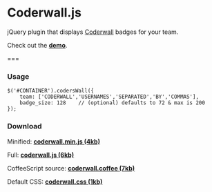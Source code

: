 # Coderwall.js


jQuery plugin that displays [Coderwall](http://coderwall.com) badges for your team.

Check out the __[demo](http://amsul.github.com/coderwall.js)__.

===

### Usage

```
$('#CONTAINER').codersWall({
	team: ['CODERWALL','USERNAMES','SEPARATED','BY','COMMAS'],
    badge_size: 128    // (optional) defaults to 72 & max is 200
});

```
 
### Download 

Minified: __[coderwall.min.js (4kb)](http://cloud.github.com/downloads/amsul/coderwall.js/coderwall.min.js)__

Full: __[coderwall.js (6kb)](http://cloud.github.com/downloads/amsul/coderwall.js/coderwall.js)__

CoffeeScript source: __[coderwall.coffee (7kb)](http://cloud.github.com/downloads/amsul/coderwall.js/coderwall.coffee)__

Default CSS: __[coderwall.css (1kb)](http://cloud.github.com/downloads/amsul/coderwall.js/coderwall.css)__